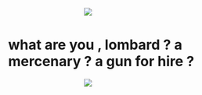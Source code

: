ㅤㅤㅤㅤㅤㅤㅤㅤㅤㅤㅤㅤ![](https://64.media.tumblr.com/5f68f86a05c0fb6997e189c357bc59a5/d62fd0e87d253daa-a9/s500x750/fd54c5396368c5bf55fb01f093561ec9c5ab8811.pnj)
# what are you , lombard ? a mercenary ? a gun for hire ?
ㅤㅤㅤㅤㅤㅤㅤㅤㅤㅤㅤㅤ![](https://64.media.tumblr.com/a3fad00fc0b78e6b8b28eab9a10541f9/tumblr_odrc6wKkCX1rbuekoo1_500.gifv)




